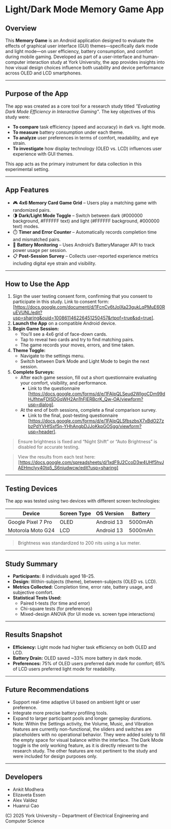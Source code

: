 
# Light/Dark Mode Memory Game App

## Overview

This **Memory Game** is an Android application designed to evaluate the effects of graphical user interface (GUI) themes—specifically dark mode and light mode—on user efficiency, battery consumption, and comfort during mobile gaming. Developed as part of a user-interface and human-computer interaction study at York University, the app provides insights into how visual design choices influence both usability and device performance across OLED and LCD smartphones.

---

## Purpose of the App

The app was created as a core tool for a research study titled *"Evaluating Dark Mode Efficiency in Interactive Gaming"*. The key objectives of this study were:

- **To compare** task efficiency (speed and accuracy) in dark vs. light mode.
- **To measure** battery consumption under each theme.
- **To analyze** user preferences in terms of comfort, readability, and eye strain.
- **To investigate** how display technology (OLED vs. LCD) influences user experience with GUI themes.

This app acts as the primary instrument for data collection in this experimental setting.

---

## App Features

- 🎮 **4x6 Memory Card Game Grid** – Users play a matching game with randomized pairs.
- 🌗 **Dark/Light Mode Toggle** – Switch between dark (#000000 background, #FFFFFF text) and light (#FFFFFF background, #000000 text) modes.
- ⏱️ **Timer and Error Counter** – Automatically records completion time and mismatched pairs.
- 🔋 **Battery Monitoring** – Uses Android’s BatteryManager API to track power usage per session.
- 📋 **Post-Session Survey** – Collects user-reported experience metrics including digital eye strain and visibility.

---

## How to Use the App

1. Sign the user testing consent form, confirming that you consent to participate in this study. Link to consent form: [https://docs.google.com/document/d/1FcnCv6tJolXa23gukLqPMuE60RuEVUNL/edit?usp=sharing&ouid=100861146226451250457&rtpof=true&sd=true].
2. **Launch the App** on a compatible Android device.
3. **Begin Game Session:**
   - You’ll see a 4x6 grid of face-down cards.
   - Tap to reveal two cards and try to find matching pairs.
   - The game records your moves, errors, and time taken.
4. **Theme Toggle:**
   - Navigate to the settings menu.
   - Switch between Dark Mode and Light Mode to begin the next session.
5. **Complete Surveys:**
   - After each game session, fill out a short questionnaire evaluating your comfort, visibility, and performance.
     - Link to the questionnaire [https://docs.google.com/forms/d/e/1FAIpQLSeud2WlgoCDm99dHJfhtwFDISDGqWH2An1hFlERBcrK_Qw-OA/viewform?usp=dialog].
   - At the end of both sessions, complete a final comparison survey.
     - Link to the final, post-testing questionnaire [https://docs.google.com/forms/d/e/1FAIpQLSfbszbsX7xBdO27zbzPdYVHfSxf5n-YHhAngbDJJoKkpGOSgg/viewform?usp=header].

> Ensure brightness is fixed and “Night Shift” or “Auto Brightness” is disabled for accurate testing.<br />

> View the results from each test here: [https://docs.google.com/spreadsheets/d/1xdF9J2CcoD3w4UHf5hvJAEHmclyy40tq5_S6niudwcw/edit?usp=sharing]

---

## Testing Devices

The app was tested using two devices with different screen technologies:

| Device            | Screen Type | OS Version | Battery |
|-------------------|-------------|------------|---------|
| Google Pixel 7 Pro | OLED        | Android 13 | 5000mAh |
| Motorola Moto G24 | LCD         | Android 13 | 5000mAh |

> Brightness was standardized to 200 nits using a lux meter.

---

## Study Summary

- **Participants:** 8 individuals aged 18–25.
- **Design:** Within-subjects (theme), between-subjects (OLED vs. LCD).
- **Metrics Collected:** Completion time, error rate, battery usage, and subjective comfort.
- **Statistical Tests Used:**
  - Paired t-tests (for time and error)
  - Chi-square tests (for preferences)
  - Mixed-design ANOVA (for UI mode vs. screen type interactions)

---

## Results Snapshot

- **Efficiency:** Light mode had higher task efficiency on both OLED and LCD.
- **Battery Drain:** OLED saved ~33% more battery in dark mode.
- **Preferences:** 75% of OLED users preferred dark mode for comfort; 65% of LCD users preferred light mode for readability.

---

## Future Recommendations

- Support real-time adaptive UI based on ambient light or user preference.
- Integrate more precise battery profiling tools.
- Expand to larger participant pools and longer gameplay durations.
- Note: Within the Settings activity, the Volume, Music, and Vibration features are currently non-functional, the sliders and switches are placeholders with no operational behavior. They were added solely to fill the empty space for visual balance within the interface. The Dark Mode toggle is the only working feature, as it is directly relevant to the research study. The other features are not pertinent to the study and were included for design purposes only.

---

## Developers

- Ankit Modhera  
- Elizaveta Essen  
- Alex Valdez  
- Huanrui Cao

(C) 2025 York University – Department of Electrical Engineering and Computer Science
